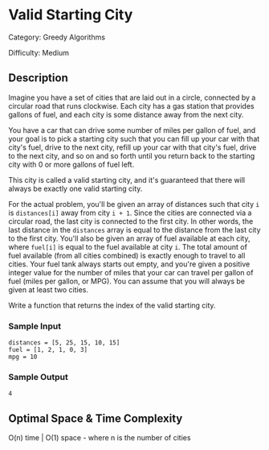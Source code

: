 # Valid Starting City

Category: Greedy Algorithms

Difficulty: Medium

## Description

Imagine you have a set of cities that are laid out in a circle, connected by a
circular road that runs clockwise. Each city has a gas station that provides
gallons of fuel, and each city is some distance away from the next city.

You have a car that can drive some number of miles per gallon of fuel, and
your goal is to pick a starting city such that you can fill up your car with
that city's fuel, drive to the next city, refill up your car with that city's
fuel, drive to the next city, and so on and so forth until you return back to
the starting city with 0 or more gallons of fuel left.

This city is called a valid starting city, and it's guaranteed that there will
always be exactly one valid starting city.

For the actual problem, you'll be given an array of distances such that city
`i` is `distances[i]` away from city `i + 1`.
Since the cities are connected via a circular road, the last city is connected
to the first city. In other words, the last distance in the
`distances` array is equal to the distance from the last city to
the first city. You'll also be given an array of fuel available at each city,
where `fuel[i]` is equal to the fuel available at city
`i`. The total amount of fuel available (from all cities combined)
is exactly enough to travel to all cities. Your fuel tank always starts out
empty, and you're given a positive integer value for the number of miles that
your car can travel per gallon of fuel (miles per gallon, or MPG). You can
assume that you will always be given at least two cities.


Write a function that returns the index of the valid starting city.


### Sample Input
```
distances = [5, 25, 15, 10, 15]
fuel = [1, 2, 1, 0, 3]
mpg = 10
```

### Sample Output
```
4
```

## Optimal Space & Time Complexity

O(n) time | O(1) space - where n is the number of cities
